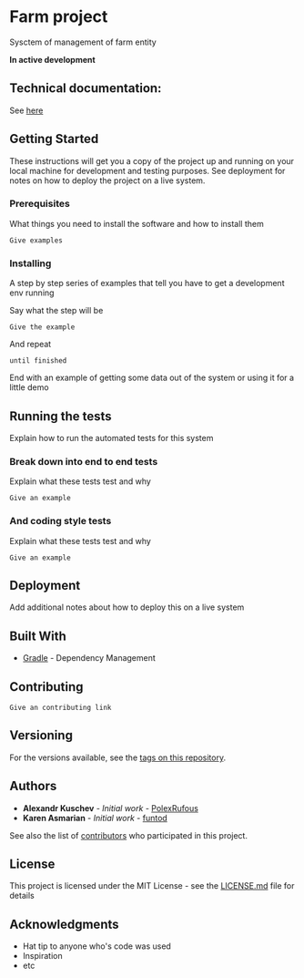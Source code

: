 # Farm project

Sysctem of management of farm entity

<b>In active development</b>

## Technical documentation:
 
 See [here](https://docs.google.com/presentation/d/1xTaQ81NbRUQJbePiu9DYBcAH6QVRMIgXhBXzSZKdmJc/edit?usp=sharing)

## Getting Started

These instructions will get you a copy of the project up and running on your local machine for development and testing purposes.
See deployment for notes on how to deploy the project on a live system.

### Prerequisites

What things you need to install the software and how to install them

```
Give examples
```

### Installing

A step by step series of examples that tell you have to get a development env running

Say what the step will be

```
Give the example
```

And repeat

```
until finished
```

End with an example of getting some data out of the system or using it for a little demo

## Running the tests

Explain how to run the automated tests for this system

### Break down into end to end tests

Explain what these tests test and why

```
Give an example
```

### And coding style tests

Explain what these tests test and why

```
Give an example
```

## Deployment

Add additional notes about how to deploy this on a live system

## Built With

* [Gradle](https://gradle.org/) - Dependency Management

## Contributing

```
Give an contributing link
```

## Versioning

For the versions available, see the [tags on this repository](https://github.com/PolexRufous/Farm/tags).

## Authors

* **Alexandr Kuschev** - *Initial work* - [PolexRufous](https://github.com/PolexRufous)
* **Karen Asmarian** - *Initial work* - [funtod](https://github.com/funtod)


See also the list of [contributors](https://github.com/PolexRufous/Farm/contributors) who participated in this project.

## License

This project is licensed under the MIT License - see the [LICENSE.md](LICENSE.md) file for details

## Acknowledgments

* Hat tip to anyone who's code was used
* Inspiration
* etc
